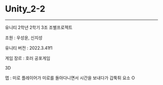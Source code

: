 # Unity_2-2
-------------------------------------
유니티 2학년 2학기 3조 조별프로젝트

조원 : 우성윤, 신지성

유니티 버전 : 2022.3.41f1

게임 장르 : 호러 공포게임

3D

맵 : 미로 
플레이어가 미로를 돌아다니면서 시간을 보내다가 
갑툭튀 요소 O 
